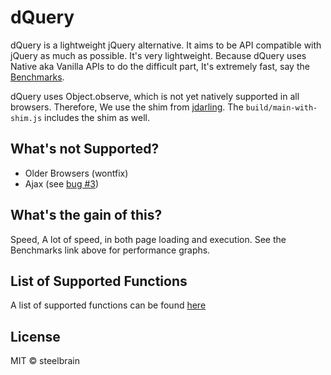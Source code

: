 dQuery
===================

dQuery is a lightweight jQuery alternative. It aims to be API compatible with jQuery as much as possible.
It's very lightweight. Because dQuery uses Native aka Vanilla APIs to do the difficult part, It's extremely fast,
say the [Benchmarks][1].

dQuery uses Object.observe, which is not yet natively supported in all browsers. Therefore, We use the shim from [jdarling][2].
The `build/main-with-shim.js` includes the shim as well.

## What's not Supported?
 * Older Browsers (wontfix)
 * Ajax (see [bug #3][3])

## What's the gain of this?
Speed, A lot of speed, in both page loading and execution. See the Benchmarks link above for performance graphs.

## List of Supported Functions
A list of supported functions can be found [here](https://github.com/dQuery/dQuery/issues/12)

## License

MIT © steelbrain

[1]:https://github.com/dQuery/dQuery/wiki/Benchmarks
[2]:https://github.com/jdarling/Object.observe
[3]:https://github.com/dQuery/dQuery/issues/3
